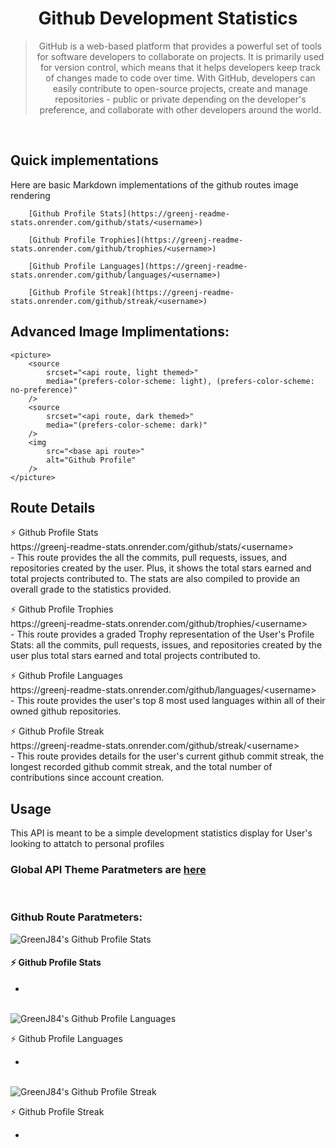 <h1 align="center"> Github Development Statistics </h1>
<blockquote align="center"> GitHub is a web-based platform that provides a powerful set of tools for software developers to collaborate on projects. It is primarily used for version control, which means that it helps developers keep track of changes made to code over time. With GitHub, developers can easily contribute to open-source projects, create and manage repositories - public or private depending on the developer's preference, and collaborate with other developers around the world.</blockquote>
</br>

## Quick implementations
Here are basic Markdown implementations of the github routes image rendering
```
    [Github Profile Stats](https://greenj-readme-stats.onrender.com/github/stats/<username>)

    [Github Profile Trophies](https://greenj-readme-stats.onrender.com/github/trophies/<username>)

    [Github Profile Languages](https://greenj-readme-stats.onrender.com/github/languages/<username>)
    
    [Github Profile Streak](https://greenj-readme-stats.onrender.com/github/streak/<username>)
```

## Advanced Image Implimentations:
```
<picture>
    <source 
        srcset="<api route, light themed>"
        media="(prefers-color-scheme: light), (prefers-color-scheme: no-preference)"
    />
    <source
        srcset="<api route, dark themed>"
        media="(prefers-color-scheme: dark)"
    />
    <img 
        src="<base api route>" 
        alt="Github Profile"
    />
</picture>
```


## Route Details
<p>
    ⚡ Github Profile Stats </br>
    https://greenj-readme-stats.onrender.com/github/stats/&lt;username&gt; </br>
    - This route provides the all the commits, pull requests, issues, and repositories created by the user. Plus, it shows the total stars earned and total projects contributed to. The stats are also compiled to provide an overall grade to the statistics provided.
</p>

<p>
    ⚡ Github Profile Trophies </br>
    https://greenj-readme-stats.onrender.com/github/trophies/&lt;username&gt; </br>
    -  This route provides a graded Trophy representation of the User's Profile Stats: all the commits, pull requests, issues, and repositories created by the user plus total stars earned and total projects contributed to. 
</p>

<p>
    ⚡ Github Profile Languages </br>
    https://greenj-readme-stats.onrender.com/github/languages/&lt;username&gt; </br>
    - This route provides the user's top 8 most used languages within all of their owned github repositories.
</p>

<p>
    ⚡ Github Profile Streak </br>
    https://greenj-readme-stats.onrender.com/github/streak/&lt;username&gt; </br>
    - This route provides details for the user's current github commit streak, the longest recorded github commit streak, and the total number of contributions since account creation.
</p>



## Usage

This API is meant to be a simple development statistics display for User's looking to attatch to personal profiles

### Global API Theme Paratmeters are [here]()
</br>


### Github Route Paratmeters:
<picture>
    <source 
        srcset="https://greenj-readme-stats.onrender.com/github/stats/GreenJ84?theme=greenj_light"
        media="(prefers-color-scheme: light), (prefers-color-scheme: no-preference)"
    />
    <source
        srcset="https://greenj-readme-stats.onrender.com/github/stats/GreenJ84?theme=greenj_dark&logo=91FEDD"
        media="(prefers-color-scheme: dark)"
    />
    <img src="https://greenj-readme-stats.onrender.com/github/stats/GreenJ84?theme=greenj_dark&logo=91FEDD" alt="GreenJ84's Github Profile Stats"/>
</picture>
<p> 
    <h4>⚡ Github Profile Stats</h4>
    <ul>
        <li></li>
    </ul> 
</p>
<br/>


<!-- <picture>
    <source 
        srcset="https://greenj-readme-stats.onrender.com/github/trophies/GreenJ84?theme=greenj_light"
        media="(prefers-color-scheme: light), (prefers-color-scheme: no-preference)"
    />
    <source
        srcset="https://greenj-readme-stats.onrender.com/github/trophies/GreenJ84?theme=greenj_dark"
        media="(prefers-color-scheme: dark)"
    />
    <img src="https://greenj-readme-stats.onrender.com/github/trophies/GreenJ84?theme=greenj_dark" alt="GreenJ84's Github Profile Trophies"/>
</picture>
<p>
    ⚡ Github Profile Trophies 
    <ul>
        <li></li>
    </ul> 
</p>
<br/> -->

<picture>
    <source 
        srcset="https://greenj-readme-stats.onrender.com/github/languages/GreenJ84?theme=greenj_light"
        media="(prefers-color-scheme: light), (prefers-color-scheme: no-preference)"
    />
    <source
        srcset="https://greenj-readme-stats.onrender.com/github/languages/GreenJ84?theme=greenj_dark"
        media="(prefers-color-scheme: dark)"
    />
    <img src="https://greenj-readme-stats.onrender.com/github/languages/GreenJ84?theme=greenj_dark" alt="GreenJ84's Github Profile Languages"/>
</picture>
<p>
    ⚡ Github Profile Languages
    <ul>
        <li></li>
    </ul> 
</p>
<br/>

<picture>
    <source 
        srcset="https://greenj-readme-stats.onrender.com/github/streak/GreenJ84?theme=greenj_light"
        media="(prefers-color-scheme: light), (prefers-color-scheme: no-preference)"
    />
    <source
        srcset="https://greenj-readme-stats.onrender.com/github/streak/GreenJ84?theme=greenj_dark"
        media="(prefers-color-scheme: dark)"
    />
    <img src="https://greenj-readme-stats.onrender.com/github/streak/GreenJ84?theme=greenj_dark" alt="GreenJ84's Github Profile Streak"/>
</picture>
<p>
    ⚡ Github Profile Streak
    <ul>
        <li></li>
    </ul> 
</p>
<br/>
